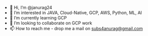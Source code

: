 - 👋 Hi, I’m @janurag24
- 👀 I’m interested in JAVA, Cloud-Native, GCP, AWS, Python, ML, AI
- 🌱 I’m currently learning GCP
- 💞️ I’m looking to collaborate on GCP work
- 📫 How to reach me - drop me a mail on subs4anurag@gmail.com

<!---
janurag24/janurag24 is a ✨ special ✨ repository because its `README.md` (this file) appears on your GitHub profile.
You can click the Preview link to take a look at your changes.
--->
